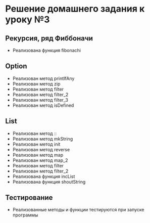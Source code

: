 # Решение домашнего задания к уроку №3

## Рекурсия, ряд Фиббоначи
* Реализована функция fibonachi

## Option
* Реализован метод printIfAny
* Реализован метод zip
* Реализован метод filter
* Реализован метод filter_2
* Реализован метод filter_3
* Реализован метод isDefined


## List
* Реализован метод ::
* Реализован метод mkString
* Реализован метод init
* Реализован метод reverse
* Реализован метод map
* Реализован метод map_2
* Реализован метод filter
* Реализован метод filter_2
* Реализована функция incList
* Реализована функция shoutString

## Тестирование
* Реализованные методы и функции тестируются при запуске программы
